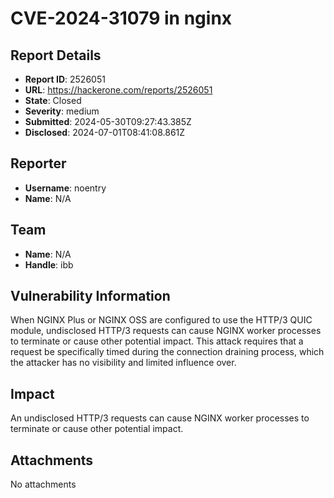 # CVE-2024-31079 in nginx

## Report Details
- **Report ID**: 2526051
- **URL**: https://hackerone.com/reports/2526051
- **State**: Closed
- **Severity**: medium
- **Submitted**: 2024-05-30T09:27:43.385Z
- **Disclosed**: 2024-07-01T08:41:08.861Z

## Reporter
- **Username**: noentry
- **Name**: N/A

## Team
- **Name**: N/A
- **Handle**: ibb

## Vulnerability Information
When NGINX Plus or NGINX OSS are configured to use the HTTP/3 QUIC module, undisclosed HTTP/3 requests can cause NGINX worker processes to terminate or cause other potential impact. This attack requires that a request be specifically timed during the connection draining process, which the attacker has no visibility and limited influence over.

## Impact

An undisclosed HTTP/3 requests can cause NGINX worker processes to terminate or cause other potential impact.

## Attachments
No attachments
